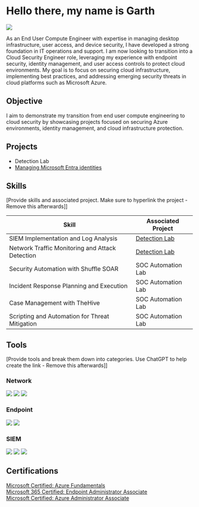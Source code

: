 # Hello there, my name is Garth
<a href="https://www.linkedin.com/in/garth-meyer/"><img src="https://img.shields.io/badge/-LinkedIn-0072b1?&style=for-the-badge&logo=linkedin&logoColor=white" /></a>



As an End User Compute Engineer with expertise in managing desktop infrastructure, user access, and device security, I have developed a strong foundation in IT operations and support. I am now looking to transition into a Cloud Security Engineer role, leveraging my experience with endpoint security, identity management, and user access controls to protect cloud environments. My goal is to focus on securing cloud infrastructure, implementing best practices, and addressing emerging security threats in cloud platforms such as Microsoft Azure.

## Objective


I aim to demonstrate my transition from end user compute engineering to cloud security by showcasing projects focused on securing Azure environments, identity management, and cloud infrastructure protection.

## Projects
- Detection Lab
- <a href="https://google.com">Managing Microsoft Entra identities</a>


## Skills
[Provide skills and associated project. Make sure to hyperlink the project - Remove this afterwards]]

| Skill                                         | Associated Project         |
|-----------------------------------------------|----------------------------|
| SIEM Implementation and Log Analysis          | <a href="https://github.com/GarthMeyer/Azure-Security-Projects">Detection Lab</a>|
| Network Traffic Monitoring and Attack Detection | <a href="https://google.com">Detection Lab</a>|
| Security Automation with Shuffle SOAR         | SOC Automation Lab|
| Incident Response Planning and Execution      | SOC Automation Lab|
| Case Management with TheHive                  | SOC Automation Lab|
| Scripting and Automation for Threat Mitigation | SOC Automation Lab|

## Tools
[Provide tools and break them down into categories. Use ChatGPT to help create the link - Remove this afterwards]]

### Network
<div>
    <img src="https://img.shields.io/badge/-Wireshark-1679A7?&style=for-the-badge&logo=Wireshark&logoColor=white" />
    <img src="https://img.shields.io/badge/-Suricata-EF3B2D?&style=for-the-badge&logo=Suricata&logoColor=white" />
    <img src="https://img.shields.io/badge/-Zeek-777BB4?&style=for-the-badge&logo=Zeek&logoColor=white" />
</div>

### Endpoint
<div>
    <img src="https://img.shields.io/badge/-Microsoft_Defender_for_Endpoint-00A4EF?&style=for-the-badge&logo=Microsoft&logoColor=white" />
    <img src="https://img.shields.io/badge/-Velociraptor-4B275F?&style=for-the-badge&logo=Velociraptor&logoColor=white" />
</div>

### SIEM
<div>
    <img src="https://img.shields.io/badge/-Microsoft_Sentinel-0078D4?&style=for-the-badge&logo=Microsoft&logoColor=white" />
    <img src="https://img.shields.io/badge/-Splunk-000000?&style=for-the-badge&logo=Splunk&logoColor=white" />
    <img src="https://img.shields.io/badge/-Elastic-005571?&style=for-the-badge&logo=Elastic&logoColor=white" />
</div>

## Certifications
<div>
<a href="https://learn.microsoft.com/api/credentials/share/en-us/GarthMeyer-0546/62A2452FD5FA52DB?sharingId=134D621588E15CA0">Microsoft Certified: Azure Fundamentals</a><br>
<a href="https://learn.microsoft.com/en-us/users/garthmeyer-0546/credentials/certification/modern-desktop?tab=credentials-tab">Microsoft 365 Certified: Endpoint Administrator Associate</a><br>
<a href="https://learn.microsoft.com/en-us/users/garthmeyer-0546/credentials/certification/azure-administrator?tab=credentials-tab">Microsoft Certified: Azure Administrator Associate</a>
</div>
